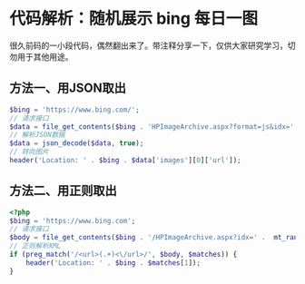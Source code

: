 # 代码解析：随机展示 bing 每日一图

[//]: #author (若海)
[//]: #time (2023-04-03 12:00:00)
[//]: #tags (bing,php)
[//]: #thumb (https://www.rehiy.com/usr/uploads/thumb/6.jpg)

很久前码的一小段代码，偶然翻出来了。带注释分享一下，仅供大家研究学习，切勿用于其他用途。

## 方法一、用JSON取出

```php
$bing = 'https://www.bing.com/';
// 请求接口
$data = file_get_contents($bing . 'HPImageArchive.aspx?format=js&idx=' .  mt_rand(0, 7) . '&n=1');
// 解析JSON数据
$data = json_decode($data, true);
// 转向图片
header('Location: ' . $bing . $data['images'][0]['url']);
```

## 方法二、用正则取出

```php
<?php
$bing = 'https://www.bing.com';
// 请求接口
$body = file_get_contents($bing . '/HPImageArchive.aspx?idx=' .  mt_rand(0, 7) . '&n=1');
// 正则解析XML
if (preg_match('/<url>(.+)<\/url>/', $body, $matches)) {
    header('Location: ' . $bing . $matches[1]);
}
```
